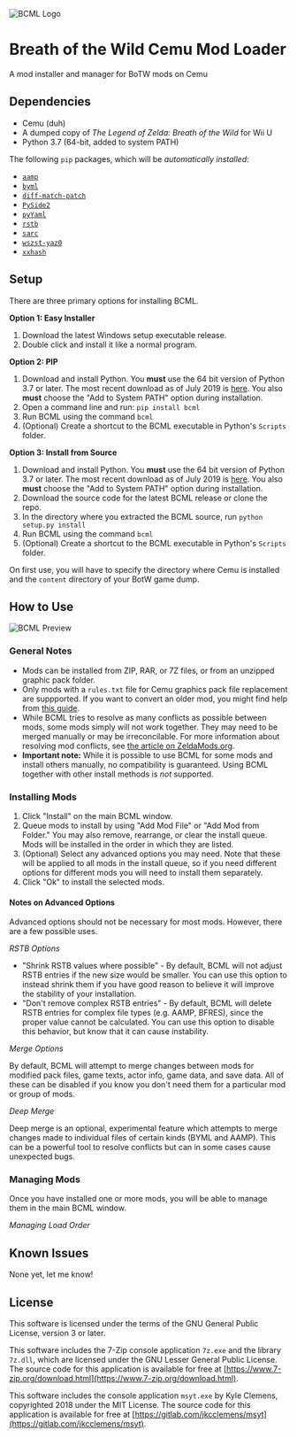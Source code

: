![BCML Logo](https://raw.githubusercontent.com/NiceneNerd/BCML/master/bcml/data/logo.png)

# Breath of the Wild Cemu Mod Loader
A mod installer and manager for BoTW mods on Cemu

## Dependencies

* Cemu (duh)
* A dumped copy of *The Legend of Zelda: Breath of the Wild* for Wii U
* Python 3.7 (64-bit, added to system PATH)

The following `pip` packages, which will be *automatically installed*:
* [`aamp`](https://pypi.org/project/aamp/)
* [`byml`](https://pypi.org/project/byml/)
* [`diff-match-patch`](https://pypi.org/project/diff-match-patch/)
* [`PySide2`](https://pypi.org/project/PySide2/)
* [`pyYaml`](https://pypi.org/project/PyYAML/)
* [`rstb`](https://pypi.org/project/rstb/)
* [`sarc`](https://pypi.org/project/sarc/)
* [`wszst-yaz0`](https://pypi.org/project/wszst-yaz0/)
* [`xxhash`](https://pypi.org/project/xxhash/)

## Setup

There are three primary options for installing BCML.

**Option 1: Easy Installer**
1. Download the latest Windows setup executable release.
2. Double click and install it like a normal program.

**Option 2: PIP** 
1. Download and install Python. You **must** use the 64 bit version of Python 3.7 or later. The most recent download as of July 2019 is [here](https://www.python.org/ftp/python/3.7.4/python-3.7.4-amd64.exe). You also **must** choose the "Add to System PATH" option during installation.
2. Open a command line and run: `pip install bcml`
3. Run BCML using the command `bcml`
4. (Optional) Create a shortcut to the BCML executable in Python's `Scripts` folder.

**Option 3: Install from Source**
1. Download and install Python. You **must** use the 64 bit version of Python 3.7 or later. The most recent download as of July 2019 is [here](https://www.python.org/ftp/python/3.7.4/python-3.7.4-amd64.exe). You also **must** choose the "Add to System PATH" option during installation.
2. Download the source code for the latest BCML release or clone the repo.
3. In the directory where you extracted the BCML source, run `python setup.py install`
4. Run BCML using the command `bcml`
5. (Optional) Create a shortcut to the BCML executable in Python's `Scripts` folder.

On first use, you will have to specify the directory where Cemu is installed and the `content` directory of your BotW game dump.

## How to Use

![BCML Preview](https://i.imgur.com/0ebIh5M.png)

### General Notes

- Mods can be installed from ZIP, RAR, or 7Z files, or from an unzipped graphic pack folder.
- Only mods with a `rules.txt` file for Cemu graphics pack file replacement are suppported. If you want to convert an older mod, you might find help from [this guide](https://gamebanana.com/tuts/12493).
- While BCML tries to resolve as many conflicts as possible between mods, some mods simply will not work together. They may need to be merged manually or may be irreconcilable. For more information about resolving mod conflicts, see [the article on ZeldaMods.org](https://zeldamods.org/wiki/Help:Resolving_mod_conflicts).
- **Important note:** While it is possible to use BCML for some mods and install others manually, no compatibility is guaranteed. Using BCML together with other install methods is *not* supported.

### Installing Mods

1. Click "Install" on the main BCML window.
2. Queue mods to install by using "Add Mod File" or "Add Mod from Folder." You may also remove, rearrange, or clear the install queue. Mods will be installed in the order in which they are listed.
3. (Optional) Select any advanced options you may need. Note that these will be applied to all mods in the install queue, so if you need different options for different mods you will need to install them separately.
4. Click "Ok" to install the selected mods.

#### Notes on Advanced Options

Advanced options should not be necessary for most mods. However, there are a few possible uses.

*RSTB Options*
- "Shrink RSTB values where possible" - By default, BCML will not adjust RSTB entries if the new size would be smaller. You can use this option to instead shrink them if you have good reason to believe it will improve the stability of your installation.
- "Don't remove complex RSTB entries" - By default, BCML will delete RSTB entries for complex file types (e.g. AAMP, BFRES), since the proper value cannot be calculated. You can use this option to disable this behavior, but know that it can cause instability.

*Merge Options*

By default, BCML will attempt to merge changes between mods for modified pack files, game texts, actor info, game data, and save data. All of these can be disabled if you know you don't need them for a particular mod or group of mods.

*Deep Merge*

Deep merge is an optional, experimental feature which attempts to merge changes made to individual files of certain kinds (BYML and AAMP). This can be a powerful tool to resolve conflicts but can in some cases cause unexpected bugs.

### Managing Mods

Once you have installed one or more mods, you will be able to manage them in the main BCML window.

*Managing Load Order*



## Known Issues

None yet, let me know!

## License

This software is licensed under the terms of the GNU General Public License, version 3 or later.

This software includes the 7-Zip console application `7z.exe` and the library `7z.dll`, which are licensed under the GNU Lesser General Public License. The source code for this application is available for free at [https://www.7-zip.org/download.html](https://www.7-zip.org/download.html).

This software includes the console application `msyt.exe` by Kyle Clemens, copyrighted 2018 under the MIT License. The source code for this application is available for free at [https://gitlab.com/jkcclemens/msyt](https://gitlab.com/jkcclemens/msyt).
